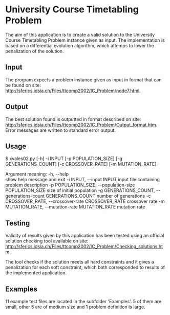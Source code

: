 # University Course Timetabling Problem

The aim of this application is to create a valid solution to the University Course Timetabling Problem 
instance given as input. The implementation is based on a differential evolution algorithm, which attemps 
to lower the penalization of the solution.

## Input
The program expects a problem instance given as input in format that can be found on site: 
http://sferics.idsia.ch/Files/ttcomp2002/IC_Problem/node7.html.

## Output
The best solution found is outputted in format described on site: 
http://sferics.idsia.ch/Files/ttcomp2002/IC_Problem/Output_format.htm.
Error messages are written to standard error output.

## Usage
$ xvales02.py [-h] -i INPUT [-p POPULATION_SIZE] [-g GENERATIONS_COUNT]
    [-c CROSSOVER_RATE] [-m MUTATION_RATE]

Argument meaning:
  -h, --help                
                        show help message and exit
  -i INPUT, --input INPUT
                        input file containing problem description
  -p POPULATION_SIZE, --population-size POPULATION_SIZE
                        size of initial population
  -g GENERATIONS_COUNT, --generations-count GENERATIONS_COUNT
                        number of generations
  -c CROSSOVER_RATE, --crossover-rate CROSSOVER_RATE
                        crossover rate
  -m MUTATION_RATE, --mutation-rate MUTATION_RATE
                        mutation rate

## Testing
Validity of results given by this application has been tested using an official 
solution checking tool available on site: 
http://sferics.idsia.ch/Files/ttcomp2002/IC_Problem/Checking_solutions.htm.

The tool checks if the solution meets all hard constraints and it gives 
a penalization for each soft constraint, which both corresponded to 
results of the implemented application.

## Examples
11 example test files are located in the subfolder 'Examples'. 5 of them are 
small, other 5 are of medium size and 1 problem definition is large. 
